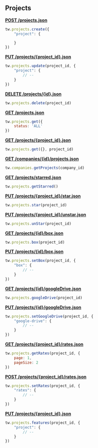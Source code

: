 ## Projects

[**POST /projects.json**](https://developer.teamwork.com/projectsapi#create_project)

```js
tw.projects.create({
	"project": {

	}
})
```

[**PUT /projects/{project_id}.json**](https://developer.teamwork.com/projectsapi#update_project)

```js
tw.projects.update(project_id, {
	"project": {
		// --
	}
})
```

[**DELETE /projects/{id}.json**](https://developer.teamwork.com/projectsapi#delete_project)

```js
tw.projects.delete(project_id)
```

[**GET /projects.json**](https://developer.teamwork.com/projectsapi#retrieve_all_proj)

```js
tw.projects.get({
	status: 'ALL'
})
```

[**GET /projects/{project_id}.json**](https://developer.teamwork.com/projectsapi#retrieve_a_single)

```js
tw.projects.get({}, project_id)
```

[**GET /companies/{id}/projects.json**](https://developer.teamwork.com/projectsapi#retrieve_projects)

```js
tw.companies.getProjects(company_id)
```

[**GET /projects/starred.json**](https://developer.teamwork.com/projectsapi#retrieve_your_sta)

```js
tw.projects.getStarred()
```

[**PUT /projects/{project_id}/star.json**](https://developer.teamwork.com/projectsapi#star_a_project)

```js
tw.projects.star(project_id)
```

[**PUT /projects/{project_id}/unstar.json**](https://developer.teamwork.com/projectsapi#unstar_a_project)

```js
tw.projects.unStar(project_id)
```

[**GET /projects/{id}/box.json**](https://developer.teamwork.com/projectsapi#read_project_box_)

```js
tw.projects.box(project_id)
```

[**PUT /projects/{id}/box.json**](https://developer.teamwork.com/projectsapi#set_project_box_f)

```js
tw.projects.setBox(project_id, {
	"box": {
		// --
	}
})
```

[**GET /projects/{id}/googleDrive.json**](https://developer.teamwork.com/projectsapi#read_project_goog)

```js
tw.projects.googleDrive(project_id)
```

[**PUT /projects/{id}/googleDrive.json**](https://developer.teamwork.com/projectsapi#set_project_googl)

```js
tw.projects.setGoogleDrive(project_id, {
	"google-drive": {
		// --
	}
})
```

[**GET /projects/{project_id}/rates.json**](https://developer.teamwork.com/projectsapi#get_project_rates)

```js
tw.projects.getRates(project_id, {
	page: 1,
	pageSize: 2
})
```

[**POST /projects/{project_id}/rates.json**](https://developer.teamwork.com/projectsapi#set_project_rates)

```js
tw.projects.setRates(project_id, {
	"rates": {
		// --
	}
})
```

[**PUT /projects/{project_id}.json**](https://developer.teamwork.com/projectsapi#enable_and_disabl)

```js
tw.projects.features(project_id, {
	"project": {
		// --
	}
})
```

